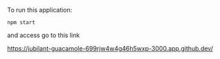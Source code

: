 

To run this application:

```
npm start
```

and access go to this link

https://jubilant-guacamole-699rjw4w4g46h5wxp-3000.app.github.dev/
